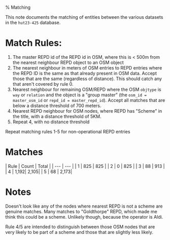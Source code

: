 % Matching

This note documents the matching of entities between the various datasets in the
`hut23-425` database.


# Match Rules:

1. The master REPD id of the REPD id in OSM, where this is < 500m from the nearest neighbour REPD object to an OSM object
2. The nearest neighbour in meters of OSM entries to REPD entries where the REPD ID is the same as that already present in OSM data. Accept those that are the same (regardless of distance). This should catch any that aren't covered by rule 0.
3. Nearest neighbour for remaining OSM/REPD where the OSM `objtype` is `way` or `relation` and the object is a "group master" (the `osm_id = master_osm_id` or `repd_id = master_repd_id`). Accept all matches that are below a distance threshold of 700 meters.
4. Nearest REPD neighbour for OSM nodes, where REPD has "Scheme" in the title, with a distance threshold of 5KM.
5. Repeat 4, with no distance threshold

Repeat matching rules 1-5 for non-operational REPD entries

# Matches

| Rule | Count | Total |
| ---  | ---   |
|  1   |  825  |  825  |
|  2   |  0    |  825  |
|  3   |  88   |  913  |
|  4   |  1,192|  2,105|
|  5   |  68   |  2,173|

# Notes

Doesn't look like any of the nodes where nearest REPD is not a scheme are genuine matches. Many matches to "Goldthorpe" REPD, which made me think this could be a scheme. Unlikely though, because the operator is Aldi.

Rule 4/5 are intended to distinguish between those OSM nodes that are very likely to be part of a scheme and those that are slightly less likely.
